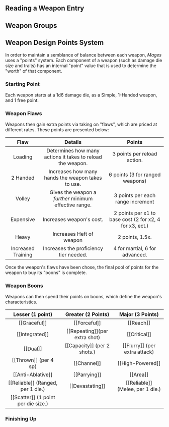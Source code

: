 ## Reading a Weapon Entry

## Weapon Groups

## Weapon Design Points System
In order to maintain a semblance of balance between each weapon, *Mages* uses a "points" system. Each component of a weapon (such as damage die size and traits) has an internal "point" value that is used to determine the "worth" of that component. 
### Starting Point
Each weapon starts at a 1d6 damage die, as a Simple, 1-Handed weapon, and 1 free point.
### Weapon Flaws
Weapons then gain extra points via taking on "flaws", which are priced at different rates. These points are presented below:

|        Flaw        |                          Details                           |                         Points                          |
|:------------------:|:----------------------------------------------------------:|:-------------------------------------------------------:|
|      Loading       | Determines how many actions it takes to reload the weapon. |               3 points per reload action.               |
|      2 Handed      |     Increases how many hands the weapon takes to use.      |             6 points (3 for ranged weapons)             |
|       Volley       |   Gives the weapon a *further* minimum effective range.    |            3 points per each range increment            |
|     Expensive      |                  Increases weapon's cost.                  | 2 points per x1 to base cost (2 for x2, 4 for x3, ect.) |
|       Heavy        |                  Increases Heft of weapon                  |      2 points, 1.5x.                                                   |
| Increased Training |           Increases the proficiency tier needed.           |             4 for martial, 6 for advanced.              |

Once the weapon's flaws have been chose, the final pool of points for the weapon to buy its "boons" is complete.
### Weapon Boons
Weapons can then spend their points on boons, which define the weapon's characteristics. 

|          Lesser (1 point)           |      Greater (2 Points)       |         Major (3 Points)          |
|:-----------------------------------:|:-----------------------------:|:---------------------------------:|
|            [[Graceful]]             |         [[Forceful]]          |             [[Reach]]             |
|           [[Integrated]]            | [[Repeating]](per extra shot) |           [[Critical]]            |
|              [[Dual]]               |  [[Capacity]] (per 2 shots.)  |   [[Flurry]] (per extra attack)   |
|        [[Thrown]] (per 4 sp)        |          [[Channel]]          |         [[High-Powered]]          |
|          [[Anti-Ablative]]          |         [[Parrying]]          |             [[Area]]              |
|  [[Reliable]] (Ranged, per 1 die.)  |        [[Devastating]]        | [[Reliable]]  (Melee, per 1 die.) |
| [[Scatter]] (1 point per die size.) |                               |                                   |

### Finishing Up